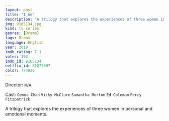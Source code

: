 ```yaml
---
layout: post
title: "I Am"
description: "A trilogy that explores the experiences of three women in personal and emotional moments..."
img: 9165134.jpg
kind: tv series
genres: [Drama]
tags: Drama 
language: English
year: 2019
imdb_rating: 7.1
votes: 193
imdb_id: 9165134
netflix_id: 81077597
color: 774936
---
```

Director: `N/A`  

Cast: `Gemma Chan` `Vicky McClure` `Samantha Morton` `Ed Coleman` `Perry Fitzpatrick` 

A trilogy that explores the experiences of three women in personal and emotional moments.